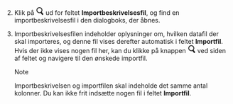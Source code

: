 <!-- markdownlint-disable-file MD041 MD029-->
2. Klik på ![ikonet][img1] ud for feltet **Importbeskrivelsesfil**, og find en importbeskrivelsesfil i den dialogboks, der åbnes.

3. Importbeskrivelsesfilen indeholder oplysninger om, hvilken datafil der skal importeres, og denne fil vises derefter automatisk i feltet **Importfil**. Hvis der ikke vises nogen fil her, kan du klikke på knappen ![ikon][img1] ved siden af feltet og navigere til den ønskede importfil.

    > [!NOTE]
    > Importbeskrivelsen og importfilen skal indeholde det samme antal kolonner. Du kan ikke frit indsætte nogen fil i feltet **Importfil**.

<!-- Referenced images -->
[img1]: ../../../../../../../common/icons/search-icon-black.png

